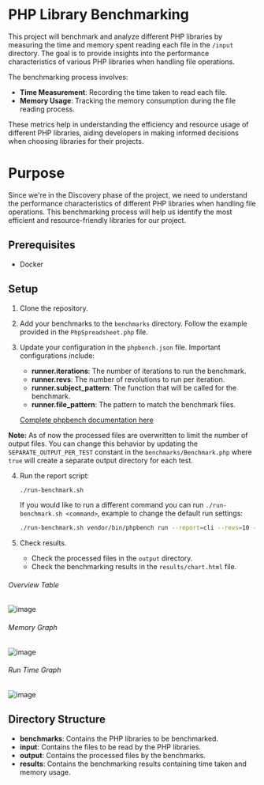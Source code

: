 # PHP Library Benchmarking

This project will benchmark and analyze different PHP libraries by measuring the time and memory spent reading each file in the `/input` directory. The goal is to provide insights into the performance characteristics of various PHP libraries when handling file operations.

The benchmarking process involves:

- **Time Measurement**: Recording the time taken to read each file.
- **Memory Usage**: Tracking the memory consumption during the file reading process.

These metrics help in understanding the efficiency and resource usage of different PHP libraries, aiding developers in making informed decisions when choosing libraries for their projects.

# Purpose

Since we're in the Discovery phase of the project, we need to understand the performance characteristics of different PHP libraries when handling file operations. This benchmarking process will help us identify the most efficient and resource-friendly libraries for our project.

## Prerequisites

- Docker

## Setup

1. Clone the repository.

2. Add your benchmarks to the `benchmarks` directory. Follow the example provided in the `PhpSpreadsheet.php` file.

3. Update your configuration in the `phpbench.json` file. Important configurations include:

   - **runner.iterations**: The number of iterations to run the benchmark.
   - **runner.revs**: The number of revolutions to run per iteration.
   - **runner.subject_pattern**: The function that will be called for the benchmark.
   - **runner.file_pattern**: The pattern to match the benchmark files.

   [Complete phpbench documentation here](https://phpbench.readthedocs.io/en/latest/configuration.html#runner-subject-pattern)

**Note:** As of now the processed files are overwritten to limit the number of output files. You can change this behavior by updating the `SEPARATE_OUTPUT_PER_TEST` constant in the `benchmarks/Benchmark.php` where `true` will create a separate output directory for each test.

4. Run the report script:

   ```BASH
   ./run-benchmark.sh
   ```

   If you would like to run a different command you can run `./run-benchmark.sh <command>`, example to change the default run settings:

   ```BASH
   ./run-benchmark.sh vendor/bin/phpbench run --report=cli --revs=10 --iterations=10
   ```

5. Check results.
   - Check the processed files in the `output` directory.
   - Check the benchmarking results in the `results/chart.html` file.

###### Overview Table
![image](https://github.com/user-attachments/assets/fa5089cf-d8c3-435b-ab85-e25f7b33944a)

###### Memory Graph
![image](https://github.com/user-attachments/assets/146e0a28-ba24-405c-a1da-0e0af63e867a)

###### Run Time Graph
![image](https://github.com/user-attachments/assets/6f0b4715-29e9-4602-929e-cc861a518fa5)

## Directory Structure

- **benchmarks**: Contains the PHP libraries to be benchmarked.
- **input**: Contains the files to be read by the PHP libraries.
- **output**: Contains the processed files by the benchmarks.
- **results**: Contains the benchmarking results containing time taken and memory usage.

